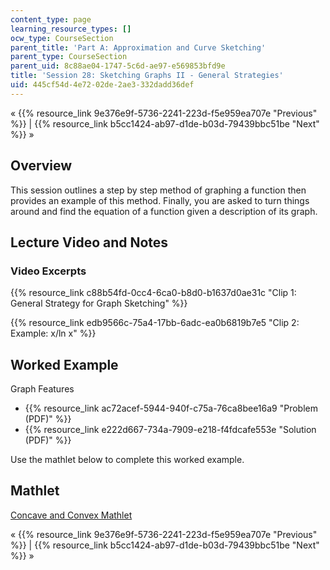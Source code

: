 ```yaml
---
content_type: page
learning_resource_types: []
ocw_type: CourseSection
parent_title: 'Part A: Approximation and Curve Sketching'
parent_type: CourseSection
parent_uid: 8c88ae04-1747-5c6d-ae97-e569853bfd9e
title: 'Session 28: Sketching Graphs II - General Strategies'
uid: 445cf54d-4e72-02de-2ae3-332dadd36def
---
```


« {{% resource_link 9e376e9f-5736-2241-223d-f5e959ea707e "Previous" %}} | {{% resource_link b5cc1424-ab97-d1de-b03d-79439bbc51be "Next" %}} »

Overview
--------

This session outlines a step by step method of graphing a function then provides an example of this method. Finally, you are asked to turn things around and find the equation of a function given a description of its graph.

Lecture Video and Notes
-----------------------

### Video Excerpts

{{% resource_link c88b54fd-0cc4-6ca0-b8d0-b1637d0ae31c "Clip 1: General Strategy for Graph Sketching" %}}

{{% resource_link edb9566c-75a4-17bb-6adc-ea0b6819b7e5 "Clip 2: Example: x/ln x" %}}

Worked Example
--------------

Graph Features

*   {{% resource_link ac72acef-5944-940f-c75a-76ca8bee16a9 "Problem (PDF)" %}}
*   {{% resource_link e222d667-734a-7909-e218-f4fdcafe553e "Solution (PDF)" %}} 

Use the mathlet below to complete this worked example.

Mathlet
-------

[Concave and Convex Mathlet](/ans7870/18/18.01SC/f10/mathlets/graphFeatures.html "Open in a new window.")

« {{% resource_link 9e376e9f-5736-2241-223d-f5e959ea707e "Previous" %}} | {{% resource_link b5cc1424-ab97-d1de-b03d-79439bbc51be "Next" %}} »